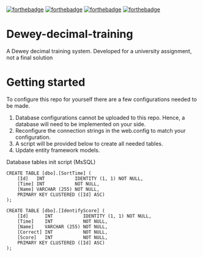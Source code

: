 [![forthebadge](https://forthebadge.com/images/badges/ages-12.svg)](https://forthebadge.com) [![forthebadge](https://forthebadge.com/images/badges/built-by-developers.svg)](https://forthebadge.com) [![forthebadge](https://forthebadge.com/images/badges/made-with-c-sharp.svg)](https://forthebadge.com) [![forthebadge](https://forthebadge.com/images/badges/works-on-my-machine.svg)](https://forthebadge.com)

# Dewey-decimal-training
A Dewey decimal training system. Developed for a university assignment, not a final solution

# Getting started
To configure this repo for yourself there are a few configurations needed to be made.

1. Database configurations cannot be uploaded to this repo. Hence, a database will need to be implemented on your side.
2. Reconfigure the connection strings in the web.config to match your configuration.
3. A script will be provided below to create all needed tables.
4. Update entity framework models.

Database tables init script (MsSQL)
```
CREATE TABLE [dbo].[SortTime] (
    [Id]   INT           IDENTITY (1, 1) NOT NULL,
    [Time] INT           NOT NULL,
    [Name] VARCHAR (255) NOT NULL,
    PRIMARY KEY CLUSTERED ([Id] ASC)
);

CREATE TABLE [dbo].[IdentifyScore] (
    [Id]      INT           IDENTITY (1, 1) NOT NULL,
    [Time]    INT           NOT NULL,
    [Name]    VARCHAR (255) NOT NULL,
    [Correct] INT           NOT NULL,
    [Score]   INT           NOT NULL,
    PRIMARY KEY CLUSTERED ([Id] ASC)
);
```
